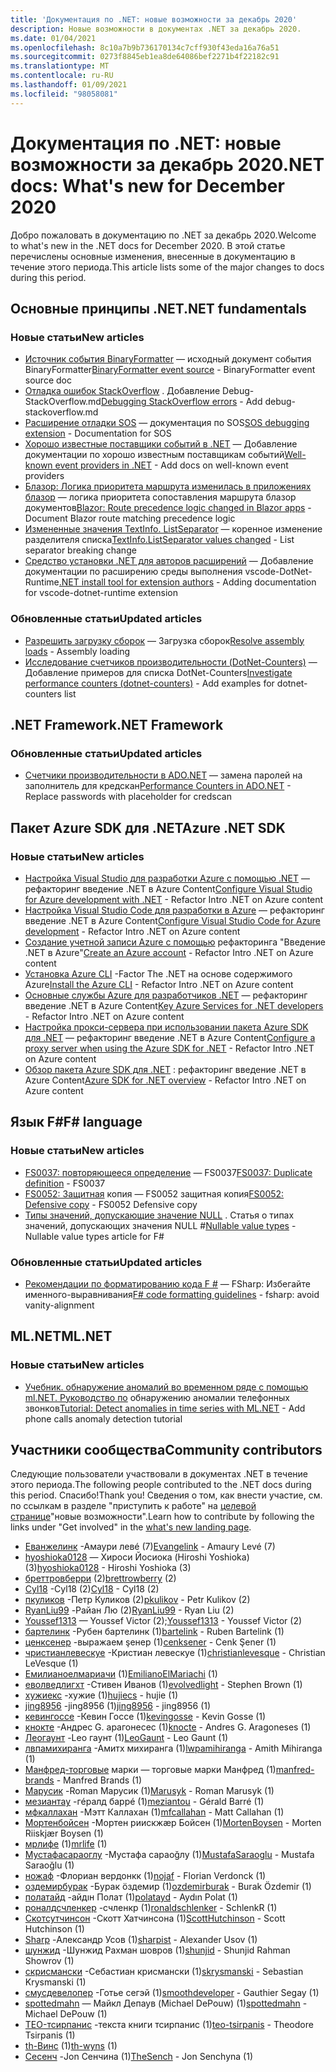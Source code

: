 ```yaml
---
title: 'Документация по .NET: новые возможности за декабрь 2020'
description: Новые возможности в документах .NET за декабрь 2020.
ms.date: 01/04/2021
ms.openlocfilehash: 8c10a7b9b736170134c7cff930f43eda16a76a51
ms.sourcegitcommit: 0273f8845eb1ea8de64086bef2271b4f22182c91
ms.translationtype: MT
ms.contentlocale: ru-RU
ms.lasthandoff: 01/09/2021
ms.locfileid: "98058081"
---
```

# <a name="net-docs-whats-new-for-december-2020"></a><span data-ttu-id="e68b6-103">Документация по .NET: новые возможности за декабрь 2020</span><span class="sxs-lookup"><span data-stu-id="e68b6-103">.NET docs: What's new for December 2020</span></span>

<span data-ttu-id="e68b6-104">Добро пожаловать в документацию по .NET за декабрь 2020.</span><span class="sxs-lookup"><span data-stu-id="e68b6-104">Welcome to what's new in the .NET docs for December 2020.</span></span> <span data-ttu-id="e68b6-105">В этой статье перечислены основные изменения, внесенные в документацию в течение этого периода.</span><span class="sxs-lookup"><span data-stu-id="e68b6-105">This article lists some of the major changes to docs during this period.</span></span>

## <a name="net-fundamentals"></a><span data-ttu-id="e68b6-106">Основные принципы .NET</span><span class="sxs-lookup"><span data-stu-id="e68b6-106">.NET fundamentals</span></span>

### <a name="new-articles"></a><span data-ttu-id="e68b6-107">Новые статьи</span><span class="sxs-lookup"><span data-stu-id="e68b6-107">New articles</span></span>

- <span data-ttu-id="e68b6-108">[Источник события BinaryFormatter](../standard/serialization/binaryformatter-event-source.md) — исходный документ события BinaryFormatter</span><span class="sxs-lookup"><span data-stu-id="e68b6-108">[BinaryFormatter event source](../standard/serialization/binaryformatter-event-source.md) - BinaryFormatter event source doc</span></span>
- <span data-ttu-id="e68b6-109">[Отладка ошибок StackOverflow](../core/diagnostics/debug-stackoverflow.md) . Добавление Debug-StackOverflow.md</span><span class="sxs-lookup"><span data-stu-id="e68b6-109">[Debugging StackOverflow errors](../core/diagnostics/debug-stackoverflow.md) - Add debug-stackoverflow.md</span></span>
- <span data-ttu-id="e68b6-110">[Расширение отладки SOS](../core/diagnostics/sos-debugging-extension.md) — документация по SOS</span><span class="sxs-lookup"><span data-stu-id="e68b6-110">[SOS debugging extension](../core/diagnostics/sos-debugging-extension.md) - Documentation for SOS</span></span>
- <span data-ttu-id="e68b6-111">[Хорошо известные поставщики событий в .NET](../core/diagnostics/well-known-event-providers.md) — Добавление документации по хорошо известным поставщикам событий</span><span class="sxs-lookup"><span data-stu-id="e68b6-111">[Well-known event providers in .NET](../core/diagnostics/well-known-event-providers.md) - Add docs on well-known event providers</span></span>
- <span data-ttu-id="e68b6-112">[Блазор: Логика приоритета маршрута изменилась в приложениях блазор](../core/compatibility/aspnet-core/5.0/blazor-routing-logic-changed.md) — логика приоритета сопоставления маршрута блазор документов</span><span class="sxs-lookup"><span data-stu-id="e68b6-112">[Blazor: Route precedence logic changed in Blazor apps](../core/compatibility/aspnet-core/5.0/blazor-routing-logic-changed.md) - Document Blazor route matching precedence logic</span></span>
- <span data-ttu-id="e68b6-113">[Измененные значения TextInfo. ListSeparator](../core/compatibility/globalization/5.0/listseparator-value-change.md) — коренное изменение разделителя списка</span><span class="sxs-lookup"><span data-stu-id="e68b6-113">[TextInfo.ListSeparator values changed](../core/compatibility/globalization/5.0/listseparator-value-change.md) - List separator breaking change</span></span>
- <span data-ttu-id="e68b6-114">[Средство установки .NET для авторов расширений](../core/additional-tools/vscode-dotnet-runtime.md) — Добавление документации по расширению среды выполнения vscode-DotNet-Runtime</span><span class="sxs-lookup"><span data-stu-id="e68b6-114">[.NET install tool for extension authors](../core/additional-tools/vscode-dotnet-runtime.md) - Adding documentation for vscode-dotnet-runtime extension</span></span>

### <a name="updated-articles"></a><span data-ttu-id="e68b6-115">Обновленные статьи</span><span class="sxs-lookup"><span data-stu-id="e68b6-115">Updated articles</span></span>

- <span data-ttu-id="e68b6-116">[Разрешить загрузку сборок](../standard/assembly/resolve-loads.md) — Загрузка сборок</span><span class="sxs-lookup"><span data-stu-id="e68b6-116">[Resolve assembly loads](../standard/assembly/resolve-loads.md) - Assembly loading</span></span>
- <span data-ttu-id="e68b6-117">[Исследование счетчиков производительности (DotNet-Counters)](../core/diagnostics/dotnet-counters.md) — Добавление примеров для списка DotNet-Counters</span><span class="sxs-lookup"><span data-stu-id="e68b6-117">[Investigate performance counters (dotnet-counters)](../core/diagnostics/dotnet-counters.md) - Add examples for dotnet-counters list</span></span>

## <a name="net-framework"></a><span data-ttu-id="e68b6-118">.NET Framework</span><span class="sxs-lookup"><span data-stu-id="e68b6-118">.NET Framework</span></span>

### <a name="updated-articles"></a><span data-ttu-id="e68b6-119">Обновленные статьи</span><span class="sxs-lookup"><span data-stu-id="e68b6-119">Updated articles</span></span>

- <span data-ttu-id="e68b6-120">[Счетчики производительности в ADO.NET](../framework/data/adonet/performance-counters.md) — замена паролей на заполнитель для кредскан</span><span class="sxs-lookup"><span data-stu-id="e68b6-120">[Performance Counters in ADO.NET](../framework/data/adonet/performance-counters.md) - Replace passwords with placeholder for credscan</span></span>

## <a name="azure-net-sdk"></a><span data-ttu-id="e68b6-121">Пакет Azure SDK для .NET</span><span class="sxs-lookup"><span data-stu-id="e68b6-121">Azure .NET SDK</span></span>

### <a name="new-articles"></a><span data-ttu-id="e68b6-122">Новые статьи</span><span class="sxs-lookup"><span data-stu-id="e68b6-122">New articles</span></span>

- <span data-ttu-id="e68b6-123">[Настройка Visual Studio для разработки Azure с помощью .NET](../azure/configure-visual-studio.md) — рефакторинг введение .NET в Azure Content</span><span class="sxs-lookup"><span data-stu-id="e68b6-123">[Configure Visual Studio for Azure development with .NET](../azure/configure-visual-studio.md) - Refactor Intro .NET on Azure content</span></span>
- <span data-ttu-id="e68b6-124">[Настройка Visual Studio Code для разработки в Azure](../azure/configure-vs-code.md) — рефакторинг введение .NET в Azure Content</span><span class="sxs-lookup"><span data-stu-id="e68b6-124">[Configure Visual Studio Code for Azure development](../azure/configure-vs-code.md) - Refactor Intro .NET on Azure content</span></span>
- <span data-ttu-id="e68b6-125">[Создание учетной записи Azure с помощью](../azure/create-azure-account.md) рефакторинга "Введение .NET в Azure"</span><span class="sxs-lookup"><span data-stu-id="e68b6-125">[Create an Azure account](../azure/create-azure-account.md) - Refactor Intro .NET on Azure content</span></span>
- <span data-ttu-id="e68b6-126">[Установка Azure CLI](../azure/install-azure-cli.md) -Factor The .NET на основе содержимого Azure</span><span class="sxs-lookup"><span data-stu-id="e68b6-126">[Install the Azure CLI](../azure/install-azure-cli.md) - Refactor Intro .NET on Azure content</span></span>
- <span data-ttu-id="e68b6-127">[Основные службы Azure для разработчиков .NET](../azure/key-azure-services.md) — рефакторинг введение .NET в Azure Content</span><span class="sxs-lookup"><span data-stu-id="e68b6-127">[Key Azure Services for .NET developers](../azure/key-azure-services.md) - Refactor Intro .NET on Azure content</span></span>
- <span data-ttu-id="e68b6-128">[Настройка прокси-сервера при использовании пакета Azure SDK для .NET](../azure/sdk/azure-sdk-configure-proxy.md) — рефакторинг введение .NET в Azure Content</span><span class="sxs-lookup"><span data-stu-id="e68b6-128">[Configure a proxy server when using the Azure SDK for .NET](../azure/sdk/azure-sdk-configure-proxy.md) - Refactor Intro .NET on Azure content</span></span>
- <span data-ttu-id="e68b6-129">[Обзор пакета Azure SDK для .NET](../azure/sdk/azure-sdk-for-dotnet.md) : рефакторинг введение .NET в Azure Content</span><span class="sxs-lookup"><span data-stu-id="e68b6-129">[Azure SDK for .NET overview](../azure/sdk/azure-sdk-for-dotnet.md) - Refactor Intro .NET on Azure content</span></span>

## <a name="f-language"></a><span data-ttu-id="e68b6-130">Язык F#</span><span class="sxs-lookup"><span data-stu-id="e68b6-130">F# language</span></span>

### <a name="new-articles"></a><span data-ttu-id="e68b6-131">Новые статьи</span><span class="sxs-lookup"><span data-stu-id="e68b6-131">New articles</span></span>

- <span data-ttu-id="e68b6-132">[FS0037: повторяющееся определение](../fsharp/language-reference/compiler-messages/fs0037.md) — FS0037</span><span class="sxs-lookup"><span data-stu-id="e68b6-132">[FS0037: Duplicate definition](../fsharp/language-reference/compiler-messages/fs0037.md) - FS0037</span></span>
- <span data-ttu-id="e68b6-133">[FS0052: Защитная](../fsharp/language-reference/compiler-messages/fs0052.md) копия — FS0052 защитная копия</span><span class="sxs-lookup"><span data-stu-id="e68b6-133">[FS0052: Defensive copy](../fsharp/language-reference/compiler-messages/fs0052.md) - FS0052 Defensive copy</span></span>
- <span data-ttu-id="e68b6-134">[Типы значений, допускающие значение NULL](../fsharp/language-reference/nullable-value-types.md) . Статья о типах значений, допускающих значения NULL #</span><span class="sxs-lookup"><span data-stu-id="e68b6-134">[Nullable value types](../fsharp/language-reference/nullable-value-types.md) - Nullable value types article for F#</span></span>

### <a name="updated-articles"></a><span data-ttu-id="e68b6-135">Обновленные статьи</span><span class="sxs-lookup"><span data-stu-id="e68b6-135">Updated articles</span></span>

- <span data-ttu-id="e68b6-136">[Рекомендации по форматированию кода F #](../fsharp/style-guide/formatting.md) — FSharp: Избегайте именного-выравнивания</span><span class="sxs-lookup"><span data-stu-id="e68b6-136">[F# code formatting guidelines](../fsharp/style-guide/formatting.md) - fsharp: avoid vanity-alignment</span></span>

## <a name="mlnet"></a><span data-ttu-id="e68b6-137">ML.NET</span><span class="sxs-lookup"><span data-stu-id="e68b6-137">ML.NET</span></span>

### <a name="new-articles"></a><span data-ttu-id="e68b6-138">Новые статьи</span><span class="sxs-lookup"><span data-stu-id="e68b6-138">New articles</span></span>

- <span data-ttu-id="e68b6-139">[Учебник. обнаружение аномалий во временном ряде с помощью ml.NET. Руководство по](../machine-learning/tutorials/phone-calls-anomaly-detection.md) обнаружению аномалии телефонных звонков</span><span class="sxs-lookup"><span data-stu-id="e68b6-139">[Tutorial: Detect anomalies in time series with ML.NET](../machine-learning/tutorials/phone-calls-anomaly-detection.md) - Add phone calls anomaly detection tutorial</span></span>

## <a name="community-contributors"></a><span data-ttu-id="e68b6-140">Участники сообщества</span><span class="sxs-lookup"><span data-stu-id="e68b6-140">Community contributors</span></span>

<span data-ttu-id="e68b6-141">Следующие пользователи участвовали в документах .NET в течение этого периода.</span><span class="sxs-lookup"><span data-stu-id="e68b6-141">The following people contributed to the .NET docs during this period.</span></span> <span data-ttu-id="e68b6-142">Спасибо!</span><span class="sxs-lookup"><span data-stu-id="e68b6-142">Thank you!</span></span> <span data-ttu-id="e68b6-143">Сведения о том, как внести участие, см. по ссылкам в разделе "приступить к работе" на [целевой странице](index.yml)"новые возможности".</span><span class="sxs-lookup"><span data-stu-id="e68b6-143">Learn how to contribute by following the links under "Get involved" in the [what's new landing page](index.yml).</span></span>

- <span data-ttu-id="e68b6-144">[Еванжелинк](https://github.com/Evangelink) -Амаури левé (7)</span><span class="sxs-lookup"><span data-stu-id="e68b6-144">[Evangelink](https://github.com/Evangelink) - Amaury Levé (7)</span></span>
- <span data-ttu-id="e68b6-145">[hyoshioka0128](https://github.com/hyoshioka0128) — Хироси Йосиока (Hiroshi Yoshioka) (3)</span><span class="sxs-lookup"><span data-stu-id="e68b6-145">[hyoshioka0128](https://github.com/hyoshioka0128) - Hiroshi Yoshioka (3)</span></span>
- <span data-ttu-id="e68b6-146">[бреттровберри](https://github.com/brettrowberry) (2)</span><span class="sxs-lookup"><span data-stu-id="e68b6-146">[brettrowberry](https://github.com/brettrowberry) (2)</span></span>
- <span data-ttu-id="e68b6-147">[Cyl18](https://github.com/Cyl18) -Cyl18 (2)</span><span class="sxs-lookup"><span data-stu-id="e68b6-147">[Cyl18](https://github.com/Cyl18) - Cyl18 (2)</span></span>
- <span data-ttu-id="e68b6-148">[пкуликов](https://github.com/pkulikov) -Петр Куликов (2)</span><span class="sxs-lookup"><span data-stu-id="e68b6-148">[pkulikov](https://github.com/pkulikov) - Petr Kulikov (2)</span></span>
- <span data-ttu-id="e68b6-149">[RyanLiu99](https://github.com/RyanLiu99) -Райан Лю (2)</span><span class="sxs-lookup"><span data-stu-id="e68b6-149">[RyanLiu99](https://github.com/RyanLiu99) - Ryan Liu (2)</span></span>
- <span data-ttu-id="e68b6-150">[Youssef1313](https://github.com/Youssef1313) — Youssef Victor (2);</span><span class="sxs-lookup"><span data-stu-id="e68b6-150">[Youssef1313](https://github.com/Youssef1313) - Youssef Victor (2)</span></span>
- <span data-ttu-id="e68b6-151">[бартелинк](https://github.com/bartelink) -Рубен бартелинк (1)</span><span class="sxs-lookup"><span data-stu-id="e68b6-151">[bartelink](https://github.com/bartelink) - Ruben Bartelink (1)</span></span>
- <span data-ttu-id="e68b6-152">[ценксенер](https://github.com/cenksener) -выражаем şенер (1)</span><span class="sxs-lookup"><span data-stu-id="e68b6-152">[cenksener](https://github.com/cenksener) - Cenk Şener (1)</span></span>
- <span data-ttu-id="e68b6-153">[чристианлевескуе](https://github.com/christianlevesque) -Кристиан левескуе (1)</span><span class="sxs-lookup"><span data-stu-id="e68b6-153">[christianlevesque](https://github.com/christianlevesque) - Christian LeVesque (1)</span></span>
- <span data-ttu-id="e68b6-154">[Емилианоелмариачи](https://github.com/EmilianoElMariachi) (1)</span><span class="sxs-lookup"><span data-stu-id="e68b6-154">[EmilianoElMariachi](https://github.com/EmilianoElMariachi) (1)</span></span>
- <span data-ttu-id="e68b6-155">[еволведлигхт](https://github.com/evolvedlight) -Стивен Иванов (1)</span><span class="sxs-lookup"><span data-stu-id="e68b6-155">[evolvedlight](https://github.com/evolvedlight) - Stephen Brown (1)</span></span>
- <span data-ttu-id="e68b6-156">[хужиекс](https://github.com/hujiecs) -хужие (1)</span><span class="sxs-lookup"><span data-stu-id="e68b6-156">[hujiecs](https://github.com/hujiecs) - hujie (1)</span></span>
- <span data-ttu-id="e68b6-157">[jing8956](https://github.com/jing8956) -jing8956 (1)</span><span class="sxs-lookup"><span data-stu-id="e68b6-157">[jing8956](https://github.com/jing8956) - jing8956 (1)</span></span>
- <span data-ttu-id="e68b6-158">[кевингоссе](https://github.com/kevingosse) -Кевин Госсе (1)</span><span class="sxs-lookup"><span data-stu-id="e68b6-158">[kevingosse](https://github.com/kevingosse) - Kevin Gosse (1)</span></span>
- <span data-ttu-id="e68b6-159">[кнокте](https://github.com/knocte) -Андрес G. арагонесес (1)</span><span class="sxs-lookup"><span data-stu-id="e68b6-159">[knocte](https://github.com/knocte) - Andres G. Aragoneses (1)</span></span>
- <span data-ttu-id="e68b6-160">[Леогаунт](https://github.com/LeoGaunt) -Leo гаунт (1)</span><span class="sxs-lookup"><span data-stu-id="e68b6-160">[LeoGaunt](https://github.com/LeoGaunt) - Leo Gaunt (1)</span></span>
- <span data-ttu-id="e68b6-161">[лвпамихиранга](https://github.com/lwpamihiranga) -Амитх михиранга (1)</span><span class="sxs-lookup"><span data-stu-id="e68b6-161">[lwpamihiranga](https://github.com/lwpamihiranga) - Amith Mihiranga (1)</span></span>
- <span data-ttu-id="e68b6-162">[Манфред-торговые](https://github.com/manfred-brands) марки — торговые марки Манфред (1)</span><span class="sxs-lookup"><span data-stu-id="e68b6-162">[manfred-brands](https://github.com/manfred-brands) - Manfred Brands (1)</span></span>
- <span data-ttu-id="e68b6-163">[Марусик](https://github.com/Marusyk) -Roman Марусик (1)</span><span class="sxs-lookup"><span data-stu-id="e68b6-163">[Marusyk](https://github.com/Marusyk) - Roman Marusyk (1)</span></span>
- <span data-ttu-id="e68b6-164">[мезиантау](https://github.com/meziantou) -гéралд баррé (1)</span><span class="sxs-lookup"><span data-stu-id="e68b6-164">[meziantou](https://github.com/meziantou) - Gérald Barré (1)</span></span>
- <span data-ttu-id="e68b6-165">[мфкаллахан](https://github.com/mfcallahan) -Мэтт Каллахан (1)</span><span class="sxs-lookup"><span data-stu-id="e68b6-165">[mfcallahan](https://github.com/mfcallahan) - Matt Callahan (1)</span></span>
- <span data-ttu-id="e68b6-166">[Мортенбойсен](https://github.com/MortenBoysen) -Мортен риискжæр Бойсен (1)</span><span class="sxs-lookup"><span data-stu-id="e68b6-166">[MortenBoysen](https://github.com/MortenBoysen) - Morten Riiskjær Boysen (1)</span></span>
- <span data-ttu-id="e68b6-167">[мрлифе](https://github.com/mrlife) (1)</span><span class="sxs-lookup"><span data-stu-id="e68b6-167">[mrlife](https://github.com/mrlife) (1)</span></span>
- <span data-ttu-id="e68b6-168">[Мустафасараоглу](https://github.com/MustafaSaraoglu) -Мустафа сараоğлу (1)</span><span class="sxs-lookup"><span data-stu-id="e68b6-168">[MustafaSaraoglu](https://github.com/MustafaSaraoglu) - Mustafa Saraoğlu (1)</span></span>
- <span data-ttu-id="e68b6-169">[ножаф](https://github.com/nojaf) -Флориан вердонкк (1)</span><span class="sxs-lookup"><span data-stu-id="e68b6-169">[nojaf](https://github.com/nojaf) - Florian Verdonck (1)</span></span>
- <span data-ttu-id="e68b6-170">[оздемирбурак](https://github.com/ozdemirburak) -Бурак öздемир (1)</span><span class="sxs-lookup"><span data-stu-id="e68b6-170">[ozdemirburak](https://github.com/ozdemirburak) - Burak Özdemir (1)</span></span>
- <span data-ttu-id="e68b6-171">[полатайд](https://github.com/polatayd) -айдıн Полат (1)</span><span class="sxs-lookup"><span data-stu-id="e68b6-171">[polatayd](https://github.com/polatayd) - Aydın Polat (1)</span></span>
- <span data-ttu-id="e68b6-172">[роналдсчленкер](https://github.com/ronaldschlenker) -счленкр (1)</span><span class="sxs-lookup"><span data-stu-id="e68b6-172">[ronaldschlenker](https://github.com/ronaldschlenker) - SchlenkR (1)</span></span>
- <span data-ttu-id="e68b6-173">[Скотсутчинсон](https://github.com/ScottHutchinson) -Скотт Хатчинсона (1)</span><span class="sxs-lookup"><span data-stu-id="e68b6-173">[ScottHutchinson](https://github.com/ScottHutchinson) - Scott Hutchinson (1)</span></span>
- <span data-ttu-id="e68b6-174">[Sharp](https://github.com/sharpist) -Александр Усов (1)</span><span class="sxs-lookup"><span data-stu-id="e68b6-174">[sharpist](https://github.com/sharpist) - Alexander Usov (1)</span></span>
- <span data-ttu-id="e68b6-175">[шунжид](https://github.com/shunjid) -Шунжид Рахман шовров (1)</span><span class="sxs-lookup"><span data-stu-id="e68b6-175">[shunjid](https://github.com/shunjid) - Shunjid Rahman Showrov (1)</span></span>
- <span data-ttu-id="e68b6-176">[скрисмански](https://github.com/skrysmanski) -Себастиан крисмански (1)</span><span class="sxs-lookup"><span data-stu-id="e68b6-176">[skrysmanski](https://github.com/skrysmanski) - Sebastian Krysmanski (1)</span></span>
- <span data-ttu-id="e68b6-177">[смусдевелопер](https://github.com/smoothdeveloper) -Готье сегэй (1)</span><span class="sxs-lookup"><span data-stu-id="e68b6-177">[smoothdeveloper](https://github.com/smoothdeveloper) - Gauthier Segay (1)</span></span>
- <span data-ttu-id="e68b6-178">[spottedmahn](https://github.com/spottedmahn) — Майкл Депаув (Michael DePouw) (1)</span><span class="sxs-lookup"><span data-stu-id="e68b6-178">[spottedmahn](https://github.com/spottedmahn) - Michael DePouw (1)</span></span>
- <span data-ttu-id="e68b6-179">[TEO-тсирпанис](https://github.com/teo-tsirpanis) -текста книги тсирпанис (1)</span><span class="sxs-lookup"><span data-stu-id="e68b6-179">[teo-tsirpanis](https://github.com/teo-tsirpanis) - Theodore Tsirpanis (1)</span></span>
- <span data-ttu-id="e68b6-180">[th-Винс](https://github.com/th-wyns) (1)</span><span class="sxs-lookup"><span data-stu-id="e68b6-180">[th-wyns](https://github.com/th-wyns) (1)</span></span>
- <span data-ttu-id="e68b6-181">[Сесенч](https://github.com/TheSench) -Jon Сенчина (1)</span><span class="sxs-lookup"><span data-stu-id="e68b6-181">[TheSench](https://github.com/TheSench) - Jon Senchyna (1)</span></span>
